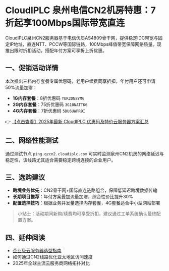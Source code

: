# CloudIPLC 泉州电信CN2机房特惠：7折起享100Mbps国际带宽直连

CloudIPLC泉州CN2服务器基于电信优质AS4809骨干网，提供稳定IDC带宽与固定IP地址，直连NTT、PCCW等国际链路，100Mbps峰值带宽保障网络质量。现推出限时折扣活动，搭配年付方案可享折上折优惠。

## 一、促销活动详情

本次推出三档内存套餐专属优惠码，老用户续费同享折扣，年付用户还可申请50%流量加赠：

- **1G内存套餐**：8折优惠码 `YUR2DN8YMG`
- **2G内存套餐**：75折优惠码 `3G10NATTK6`
- **4G内存套餐**：7折优惠码 `5DU6UWPR9I`

👉 [【点击查看】2025年最新 CloudIPLC 优惠码及特价云服务器方案汇总](https://bit.ly/cloudiplc)

## 二、网络性能测试

通过测试节点 `ping.qzcn2.cloudiplc.com` 可实时监测泉州CN2机房的网络延迟与稳定性，该线路尤其适合需要稳定跨境连接的企业用户。

## 三、选购建议

- **跨境业务优先**：CN2骨干网+国际直连链路组合，保障低延迟跨境数据传输
- **长期项目推荐**：年付方案叠加流量加赠，综合性价比提升30%
- **配置选择技巧**：根据业务并发量选择内存套餐，4G套餐适合中小型网站部署

> 小贴士：活动期间新购/续费均可享受折扣，建议通过工单系统确认最终配置方案。

## 四、延伸阅读

- [企业级云服务器选型指南](https://bit.ly/cloudiplc)
- 如何通过CN2线路优化亚太地区访问速度
- 2025年全球主流云服务商网络拓扑对比
